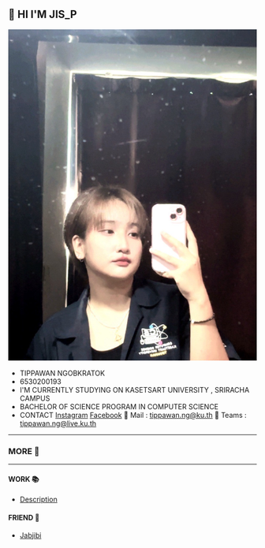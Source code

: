 ## 👋 HI I'M JIS_P
![Profile](profile/Img_profile.jpg)
* TIPPAWAN NGOBKRATOK
* 6530200193
* I'M CURRENTLY STUDYING ON KASETSART UNIVERSITY , SRIRACHA CAMPUS
* BACHELOR OF SCIENCE PROGRAM IN COMPUTER SCIENCE
* CONTACT
  [Instagram](https://www.instagram.com/jis_p03)
  [Facebook](https://www.facebook.com/tippawan.ngobkratok)
  📧 Mail : tippawan.ng@ku.th
  👥 Teams : tippawan.ng@live.ku.th

---

### MORE 🔎

---

#### WORK 📚
* [Description](description.md)

#### FRIEND 🤝
* [Jabjibi](https://Jabjibi.github.io)

